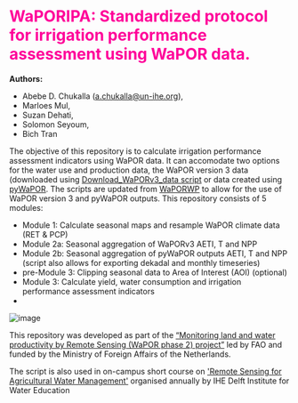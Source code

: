 # <font color='#ff009a'> WaPORIPA: Standardized protocol for irrigation performance assessment using WaPOR data. </font>

**Authors:** 
* Abebe D. Chukalla (a.chukalla@un-ihe.org),
* Marloes Mul, 
* Suzan Dehati,
* Solomon Seyoum,
* Bich Tran

The objective of this repository is to calculate irrigation performance assessment indicators using WaPOR data. It can accomodate two options for the water use and production data, the WaPOR version 3 data (downloaded using [Download_WaPORv3_data script](https://github.com/wateraccounting/WaPORMOOC/tree/main/1_WaPOR_download_colab) or data created using [pyWaPOR](https://bitbucket.org/cioapps/pywapor/src/master/). The scripts are updated from [WaPORWP](https://github.com/wateraccounting/WAPORWP) to allow for the use of WaPOR version 3 and pyWaPOR outputs. This repository consists of 5 modules:
- Module 1: Calculate seasonal maps and resample WaPOR climate data (RET & PCP)
- Module 2a: Seasonal aggregation of WaPORv3 AETI, T and NPP
- Module 2b: Seasonal aggregation of pyWaPOR outputs AETI, T and NPP (script also allows for exporting dekadal and monthly timeseries)
- pre-Module 3: Clipping seasonal data to Area of Interest (AOI) (optional)
- Module 3: Calculate yield, water consumption and irrigation performance assessment indicators
- 
![image](https://github.com/wateraccounting/WaPORIPA/blob/main/images/WaPORIPA%20%E2%80%93%20github%20repo%20structure.jpg)

This repository was developed as part of the [“Monitoring land and water productivity by Remote Sensing (WaPOR phase 2) project”](https://www.fao.org/in-action/remote-sensing-for-water-productivity/en/) led by FAO and funded by the Ministry of Foreign Affairs of the Netherlands. 

The script is also used in on-campus short course on ['Remote Sensing for Agricultural Water Management'](https://www.un-ihe.org/courses/on-campus/remote-sensing-agricultural-water-management) organised annually by IHE Delft Institute for Water Education 
